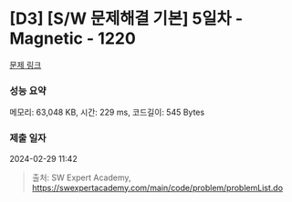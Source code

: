 # [D3] [S/W 문제해결 기본] 5일차 - Magnetic - 1220 

[문제 링크](https://swexpertacademy.com/main/code/problem/problemDetail.do?contestProbId=AV14hwZqABsCFAYD) 

### 성능 요약

메모리: 63,048 KB, 시간: 229 ms, 코드길이: 545 Bytes

### 제출 일자

2024-02-29 11:42



> 출처: SW Expert Academy, https://swexpertacademy.com/main/code/problem/problemList.do